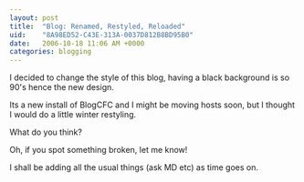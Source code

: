 ```yaml
---
layout: post
title:  "Blog: Renamed, Restyled, Reloaded"
uid:	"8A98ED52-C43E-313A-0037D812B8BD95B0"
date:   2006-10-18 11:06 AM +0000
categories: blogging
---
```

I decided to change the style of this blog, having a black background is so 90's hence the new design. 

Its a new install of BlogCFC and I might be moving hosts soon, but I thought I would do a little winter restyling.

What do you think?

Oh, if you spot something broken, let me know!

I shall be adding all the usual things (ask MD etc) as time goes on.